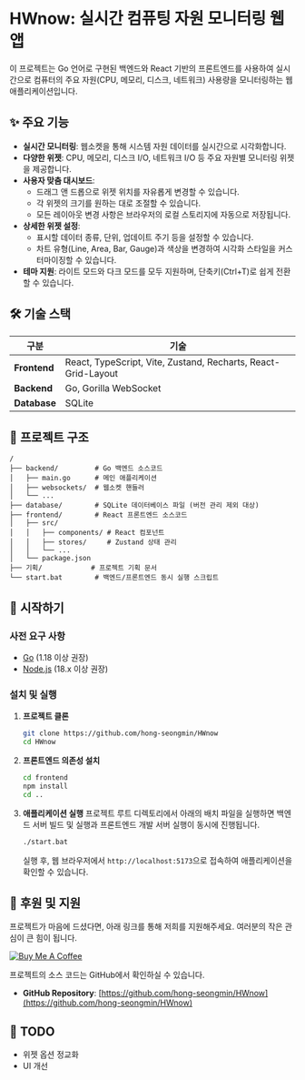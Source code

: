 # HWnow: 실시간 컴퓨팅 자원 모니터링 웹앱

이 프로젝트는 Go 언어로 구현된 백엔드와 React 기반의 프론트엔드를 사용하여 실시간으로 컴퓨터의 주요 자원(CPU, 메모리, 디스크, 네트워크) 사용량을 모니터링하는 웹 애플리케이션입니다.

## ✨ 주요 기능

- **실시간 모니터링**: 웹소켓을 통해 시스템 자원 데이터를 실시간으로 시각화합니다.
- **다양한 위젯**: CPU, 메모리, 디스크 I/O, 네트워크 I/O 등 주요 자원별 모니터링 위젯을 제공합니다.
- **사용자 맞춤 대시보드**:
  - 드래그 앤 드롭으로 위젯 위치를 자유롭게 변경할 수 있습니다.
  - 각 위젯의 크기를 원하는 대로 조절할 수 있습니다.
  - 모든 레이아웃 변경 사항은 브라우저의 로컬 스토리지에 자동으로 저장됩니다.
- **상세한 위젯 설정**:
  - 표시할 데이터 종류, 단위, 업데이트 주기 등을 설정할 수 있습니다.
  - 차트 유형(Line, Area, Bar, Gauge)과 색상을 변경하여 시각화 스타일을 커스터마이징할 수 있습니다.
- **테마 지원**: 라이트 모드와 다크 모드를 모두 지원하며, 단축키(Ctrl+T)로 쉽게 전환할 수 있습니다.

## 🛠️ 기술 스택

| 구분      | 기술                                                               |
| --------- | ------------------------------------------------------------------ |
| **Frontend**  | React, TypeScript, Vite, Zustand, Recharts, React-Grid-Layout    |
| **Backend**   | Go, Gorilla WebSocket                                              |
| **Database**  | SQLite                                                             |

## 📂 프로젝트 구조

```
/
├── backend/         # Go 백엔드 소스코드
│   ├── main.go      # 메인 애플리케이션
│   ├── websockets/  # 웹소켓 핸들러
│   └── ...
├── database/        # SQLite 데이터베이스 파일 (버전 관리 제외 대상)
├── frontend/        # React 프론트엔드 소스코드
│   ├── src/
│   │   ├── components/ # React 컴포넌트
│   │   ├── stores/     # Zustand 상태 관리
│   │   └── ...
│   └── package.json
├── 기획/            # 프로젝트 기획 문서
└── start.bat        # 백엔드/프론트엔드 동시 실행 스크립트
```

## 🚀 시작하기

### 사전 요구 사항

- [Go](https://go.dev/doc/install) (1.18 이상 권장)
- [Node.js](https://nodejs.org/en/download) (18.x 이상 권장)

### 설치 및 실행

1.  **프로젝트 클론**
    ```bash
    git clone https://github.com/hong-seongmin/HWnow
    cd HWnow
    ```

2.  **프론트엔드 의존성 설치**
    ```bash
    cd frontend
    npm install
    cd ..
    ```

3.  **애플리케이션 실행**
    프로젝트 루트 디렉토리에서 아래의 배치 파일을 실행하면 백엔드 서버 빌드 및 실행과 프론트엔드 개발 서버 실행이 동시에 진행됩니다.
    ```bash
    ./start.bat
    ```
    실행 후, 웹 브라우저에서 `http://localhost:5173`으로 접속하여 애플리케이션을 확인할 수 있습니다.

## 💖 후원 및 지원

프로젝트가 마음에 드셨다면, 아래 링크를 통해 저희를 지원해주세요. 여러분의 작은 관심이 큰 힘이 됩니다.

[![Buy Me A Coffee](https://cdn.buymeacoffee.com/buttons/v2/default-yellow.png)](https://buymeacoffee.com/oursophy)

프로젝트의 소스 코드는 GitHub에서 확인하실 수 있습니다.

-   **GitHub Repository**: [https://github.com/hong-seongmin/HWnow](https://github.com/hong-seongmin/HWnow)

## 🎯 TODO

-   위젯 옵션 정교화
-   UI 개선